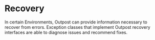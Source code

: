 # Recovery

In certain Environments, Outpost can provide information necessary to recover from errors. Exception classes that implement Outpost recovery interfaces are able to diagnose issues and recommend fixes.
